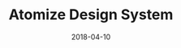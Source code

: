 ---
date: 2018-04-10
title: Atomize Design System
link: https://gumroad.com/l/atomize
image: ./images/atomize-ds.jpg
description: Atomize is a UI design framework that helps designers and developers design well-structured, scalable and more consistent interfaces for the web. It is based on Atomic design methodology which has atoms and molecules.
tags:
- sketch
type: Sketch File

# ================================
# TOOLS CATEGORIES AVAILABLE
# ================================
# - design
# - development
# - documentation
# - frameworks
# - sketch
#   type: Plugin
#   type: Sketch File
# ================================
---